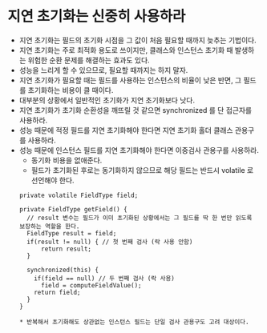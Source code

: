 # 지연 초기화는 신중히 사용하라

* 지연 초기화는 필드의 초기화 시점을 그 값이 처음 필요할 때까지 늦추는 기법이다.
* 지연 초기화는 주로 최적화 용도로 쓰이지만, 클래스와 인스턴스 초기화 때 발생하는 위험한 순환 문제를 해결하는 효과도 있다.
* 성능을 느리게 할 수 있으므로, 필요할 때까지는 하지 말자.
* 지연 초기화가 필요할 때는 필드를 사용하는 인스턴스의 비율이 낮은 반면, 그 필드를 초기화하는 비용이 클 때이다.
* 대부분의 상황에서 일반적인 초기화가 지연 초기화보다 낫다.
* 지연 초기화가 초기화 순환성을 깨뜨릴 것 같으면 synchronized 를 단 접근자를 사용하라.
* 성능 때문에 적정 필드를 지연 초기화해야 한다면 지연 초기화 홀더 클래스 관용구를 사용하라.
* 성능 때문에 인스턴스 필드를 지연 초기화해야 한다면 이중검사 관용구를 사용하라.
  * 동기화 비용을 없애준다.
  * 필드가 초기화된 후로는 동기화하지 않으므로 해당 필드는 반드시 volatile 로 선언해야 한다.
  ````
  private volatile FieldType field;
  
  private FieldType getField() {
    // result 변수는 필드가 이미 초기화된 상황에서는 그 필드를 딱 한 번만 읽도록 보장하는 역할을 한다.
    FieldType result = field; 
    if(result != null) { // 첫 번째 검사 (락 사용 안함)
        return result;
    }
  
    synchronized(this) {
      if(field == null) // 두 번째 검사 (락 사용)
        field = computeFieldValue();
      return field;
    }
  }
  
  * 반복해서 초기화해도 상관없는 인스턴스 필드는 단일 검사 관용구도 고려 대상이다.
  ````

